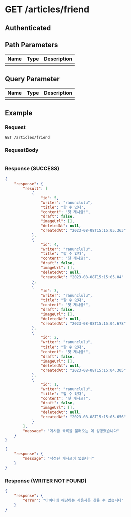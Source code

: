 # GET /articles/friend
## Authenticated

## Path Parameters

| Name | Type | Description |
| --- | --- | --- |
|  |  |  |

## Query Parameter

| Name | Type | Description |
| --- | --- | --- |
|  |  |  |

## Example

### Request

```
GET /articles/friend
```

### RequestBody

```json

```

### Response (SUCCESS)

```json
{
    "response": {
        "result": [
            {
                "id": 5,
                "writer": "ranunclulu",
                "title": "할 수 있다",
                "content": "첫 게시글!",
                "draft": false,
                "imageUrl": [],
                "deletedAt": null,
                "createdAt": "2023-08-08T15:15:05.363"
            },
            {
                "id": 4,
                "writer": "ranunclulu",
                "title": "할 수 있다",
                "content": "첫 게시글!",
                "draft": false,
                "imageUrl": [],
                "deletedAt": null,
                "createdAt": "2023-08-08T15:15:05.04"
            },
            {
                "id": 3,
                "writer": "ranunclulu",
                "title": "할 수 있다",
                "content": "첫 게시글!",
                "draft": false,
                "imageUrl": [],
                "deletedAt": null,
                "createdAt": "2023-08-08T15:15:04.678"
            },
            {
                "id": 2,
                "writer": "ranunclulu",
                "title": "할 수 있다",
                "content": "첫 게시글!",
                "draft": false,
                "imageUrl": [],
                "deletedAt": null,
                "createdAt": "2023-08-08T15:15:04.305"
            },
            {
                "id": 1,
                "writer": "ranunclulu",
                "title": "할 수 있다",
                "content": "첫 게시글!",
                "draft": false,
                "imageUrl": [],
                "deletedAt": null,
                "createdAt": "2023-08-08T15:15:03.656"
            }
        ],
        "message": "게시글 목록을 불러오는 데 성공했습니다"
    }
}

{
    "response": {
        "message": "작성된 게시글이 없습니다"
    }
}
```

### Response (WRITER NOT FOUND)

```json
{
    "response": {
        "error": "아이디에 해당하는 사용자를 찾을 수 없습니다"
    }
}
```
